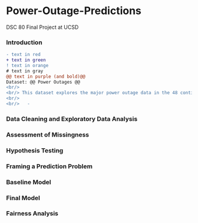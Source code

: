 # Power-Outage-Predictions
DSC 80 Final Project at UCSD

### Introduction
```diff
- text in red
+ text in green
! text in orange
# text in gray
@@ text in purple (and bold)@@
Dataset: @@ Power Outages @@
<br/> 
<br/> This dataset explores the major power outage data in the 48 contiguous states in the US from January 2000 to July 2016. 
<br/>
<br/>   - 
```

### Data Cleaning and Exploratory Data Analysis
### Assessment of Missingness
### Hypothesis Testing
### Framing a Prediction Problem
### Baseline Model
### Final Model
### Fairness Analysis
